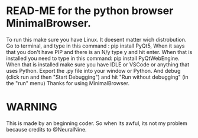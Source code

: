 # READ-ME for the python browser MinimalBrowser.
To run this make sure you have Linux.
It doesent matter wich distrobution.
Go to terminal, and type in this command : pip install PyQt5, When it says that you don't have PIP and there is an N/y type y and hit enter.
When that is installed you need to type in this command: pip install PyQtWebEngine.
When that is installed make sure you have IDLE or VSCode or anything that uses Python.
Export the .py file into your window or Python.
And debug (click run and then "Start Debugging") and hit "Run without debugging" (in the "run" menu)
Thanks for using MinimalBrowser.

# WARNING 
This is made by an beginning coder.
So when its awful, its not my problem because credits to @NeuralNine.
